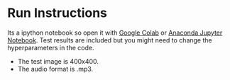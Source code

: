 # Run Instructions
Its a ipython notebook so open it with [Google Colab](https://colab.research.google.com) or [Anaconda Jupyter Notebook](https://www.anaconda.com/).
Test results are included but you might need to change the hyperparameters in the code.
- The test image is 400x400. 
- The audio format is .mp3.
